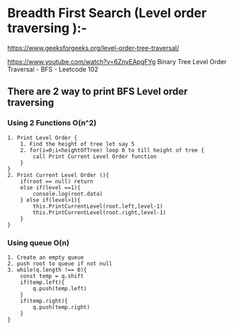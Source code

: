 # Breadth First Search (Level order traversing ):-
https://www.geeksforgeeks.org/level-order-tree-traversal/

https://www.youtube.com/watch?v=6ZnyEApgFYg 
Binary Tree Level Order Traversal - BFS - Leetcode 102

## There are 2 way to print BFS Level order traversing 
### Using 2 Functions  O(n^2)
    1. Print Level Order {
        1. Find the height of tree let say 5 
        2. for(i=0;i<heightOfTree) loop 0 to till height of tree {
            call Print Current Level Order function 
        }
    }
    2. Print Current Level Order (){
        if(root == null) return
        else if(level ==1){
            console.log(root.data)
        } else if(level>1){
            this.PrintCurrentLevel(root.left,level-1)
            this.PrintCurrentLevel(root.right,level-1)
        }
    }

### Using queue O(n)
    1. Create an empty queue 
    2. push root to queue if not null
    3. while(q.length !== 0){
        const temp = q.shift
        if(temp.left){
            q.push(temp.left)
        }
        if(temp.right){
            q.push(temp.right)
        }
    }
